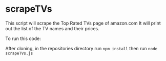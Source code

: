# scrapeTVs

This script will scrape the Top Rated TVs page of amazon.com
It will print out the list of the TV names and their prices.

To run this code:

  After cloning, in the repositories directory run `npm install` then run `node scrapeTVs.js`
